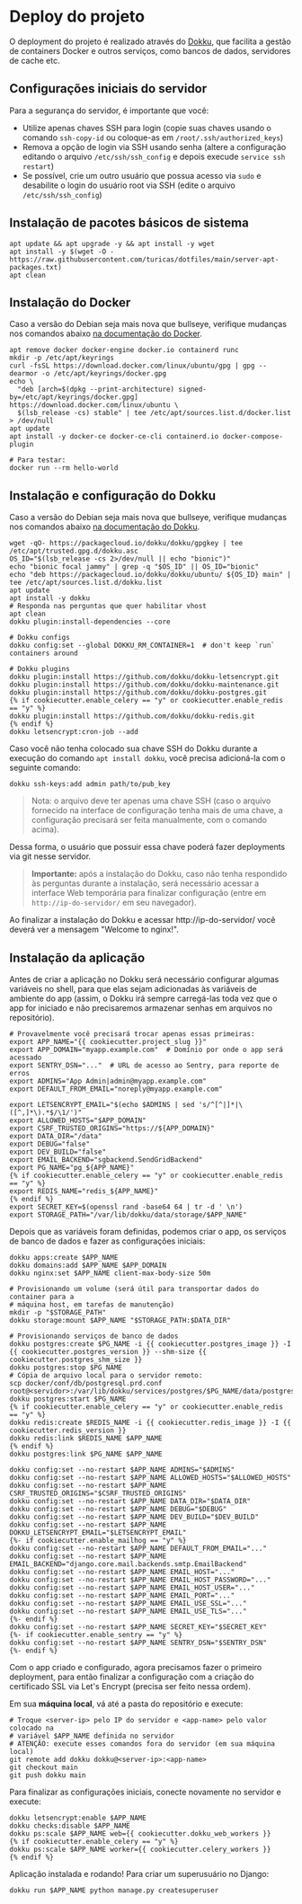 # Deploy do projeto

O deployment do projeto é realizado através do [Dokku](https://dokku.com/), que
facilita a gestão de containers Docker e outros serviços, como bancos de dados,
servidores de cache etc.

## Configurações iniciais do servidor

Para a segurança do servidor, é importante que você:

- Utilize apenas chaves SSH para login (copie suas chaves usando o comando
  `ssh-copy-id` ou coloque-as em `/root/.ssh/authorized_keys`)
- Remova a opção de login via SSH usando senha (altere a configuração editando
  o arquivo `/etc/ssh/ssh_config` e depois execude `service ssh restart`)
- Se possível, crie um outro usuário que possua acesso via `sudo` e desabilite
  o login do usuário root via SSH (edite o arquivo `/etc/ssh/ssh_config`)


## Instalação de pacotes básicos de sistema

```shell
apt update && apt upgrade -y && apt install -y wget
apt install -y $(wget -O - https://raw.githubusercontent.com/turicas/dotfiles/main/server-apt-packages.txt)
apt clean
```


## Instalação do Docker

Caso a versão do Debian seja mais nova que bullseye, verifique mudanças nos
comandos abaixo [na documentação do
Docker](https://docs.docker.com/engine/install/debian/).

```shell
apt remove docker docker-engine docker.io containerd runc
mkdir -p /etc/apt/keyrings
curl -fsSL https://download.docker.com/linux/ubuntu/gpg | gpg --dearmor -o /etc/apt/keyrings/docker.gpg
echo \
  "deb [arch=$(dpkg --print-architecture) signed-by=/etc/apt/keyrings/docker.gpg] https://download.docker.com/linux/ubuntu \
  $(lsb_release -cs) stable" | tee /etc/apt/sources.list.d/docker.list > /dev/null
apt update
apt install -y docker-ce docker-ce-cli containerd.io docker-compose-plugin

# Para testar:
docker run --rm hello-world
```

## Instalação e configuração do Dokku

Caso a versão do Debian seja mais nova que bullseye, verifique mudanças nos
comandos abaixo [na documentação do
Dokku](https://dokku.com/docs/getting-started/install/debian/).

```shell
wget -qO- https://packagecloud.io/dokku/dokku/gpgkey | tee /etc/apt/trusted.gpg.d/dokku.asc
OS_ID="$(lsb_release -cs 2>/dev/null || echo "bionic")"
echo "bionic focal jammy" | grep -q "$OS_ID" || OS_ID="bionic"
echo "deb https://packagecloud.io/dokku/dokku/ubuntu/ ${OS_ID} main" | tee /etc/apt/sources.list.d/dokku.list
apt update
apt install -y dokku
# Responda nas perguntas que quer habilitar vhost
apt clean
dokku plugin:install-dependencies --core

# Dokku configs
dokku config:set --global DOKKU_RM_CONTAINER=1  # don't keep `run` containers around

# Dokku plugins
dokku plugin:install https://github.com/dokku/dokku-letsencrypt.git
dokku plugin:install https://github.com/dokku/dokku-maintenance.git
dokku plugin:install https://github.com/dokku/dokku-postgres.git
{% if cookiecutter.enable_celery == "y" or cookiecutter.enable_redis == "y" %}
dokku plugin:install https://github.com/dokku/dokku-redis.git
{% endif %}
dokku letsencrypt:cron-job --add
```

Caso você não tenha colocado sua chave SSH do Dokku durante a execução do
comando `apt install dokku`, você precisa adicioná-la com o seguinte comando:

```shell
dokku ssh-keys:add admin path/to/pub_key
```

> Nota: o arquivo deve ter apenas uma chave SSH (caso o arquivo fornecido na
> interface de configuração tenha mais de uma chave, a configuração precisará
> ser feita manualmente, com o comando acima).

Dessa forma, o usuário que possuir essa chave poderá fazer deployments via git
nesse servidor.

> **Importante:** após a instalação do Dokku, caso não tenha respondido às
> perguntas durante a instalação, será necessário acessar a interface Web
> temporária para finalizar configuração (entre em `http://ip-do-servidor/` em
> seu navegador).

Ao finalizar a instalação do Dokku e acessar http://ip-do-servidor/ você deverá
ver a mensagem "Welcome to nginx!".


## Instalação da aplicação

Antes de criar a aplicação no Dokku será necessário configurar algumas
variáveis no shell, para que elas sejam adicionadas às variáveis de ambiente do
app (assim, o Dokku irá sempre carregá-las toda vez que o app for iniciado e
não precisaremos armazenar senhas em arquivos no repositório).

```shell
# Provavelmente você precisará trocar apenas essas primeiras:
export APP_NAME="{{ cookiecutter.project_slug }}"
export APP_DOMAIN="myapp.example.com"  # Domínio por onde o app será acessado
export SENTRY_DSN="..."  # URL de acesso ao Sentry, para reporte de erros
export ADMINS="App Admin|admin@myapp.example.com"
export DEFAULT_FROM_EMAIL="noreply@myapp.example.com"

export LETSENCRYPT_EMAIL="$(echo $ADMINS | sed 's/^[^|]*|\([^,]*\).*$/\1/')"
export ALLOWED_HOSTS="$APP_DOMAIN"
export CSRF_TRUSTED_ORIGINS="https://${APP_DOMAIN}"
export DATA_DIR="/data"
export DEBUG="false"
export DEV_BUILD="false"
export EMAIL_BACKEND="sgbackend.SendGridBackend"
export PG_NAME="pg_${APP_NAME}"
{% if cookiecutter.enable_celery == "y" or cookiecutter.enable_redis == "y" %}
export REDIS_NAME="redis_${APP_NAME}"
{% endif %}
export SECRET_KEY=$(openssl rand -base64 64 | tr -d ' \n')
export STORAGE_PATH="/var/lib/dokku/data/storage/$APP_NAME"
```

Depois que as variáveis foram definidas, podemos criar o app, os serviços de
banco de dados e fazer as configurações iniciais:

```shell
dokku apps:create $APP_NAME
dokku domains:add $APP_NAME $APP_DOMAIN
dokku nginx:set $APP_NAME client-max-body-size 50m

# Provisionando um volume (será útil para transportar dados do container para a
# máquina host, em tarefas de manutenção)
mkdir -p "$STORAGE_PATH"
dokku storage:mount $APP_NAME "$STORAGE_PATH:$DATA_DIR"

# Provisionando serviços de banco de dados
dokku postgres:create $PG_NAME -i {{ cookiecutter.postgres_image }} -I {{ cookiecutter.postgres_version }} --shm-size {{ cookiecutter.postgres_shm_size }}
dokku postgres:stop $PG_NAME
# Cópia de arquivo local para o servidor remoto:
scp docker/conf/db/postgresql.prd.conf root@<servidor>:/var/lib/dokku/services/postgres/$PG_NAME/data/postgresql.conf
dokku postgres:start $PG_NAME
{% if cookiecutter.enable_celery == "y" or cookiecutter.enable_redis == "y" %}
dokku redis:create $REDIS_NAME -i {{ cookiecutter.redis_image }} -I {{ cookiecutter.redis_version }}
dokku redis:link $REDIS_NAME $APP_NAME
{% endif %}
dokku postgres:link $PG_NAME $APP_NAME

dokku config:set --no-restart $APP_NAME ADMINS="$ADMINS"
dokku config:set --no-restart $APP_NAME ALLOWED_HOSTS="$ALLOWED_HOSTS"
dokku config:set --no-restart $APP_NAME CSRF_TRUSTED_ORIGINS="$CSRF_TRUSTED_ORIGINS"
dokku config:set --no-restart $APP_NAME DATA_DIR="$DATA_DIR"
dokku config:set --no-restart $APP_NAME DEBUG="$DEBUG"
dokku config:set --no-restart $APP_NAME DEV_BUILD="$DEV_BUILD"
dokku config:set --no-restart $APP_NAME DOKKU_LETSENCRYPT_EMAIL="$LETSENCRYPT_EMAIL"
{%- if cookiecutter.enable_mailhog == "y" %}
dokku config:set --no-restart $APP_NAME DEFAULT_FROM_EMAIL="..."
dokku config:set --no-restart $APP_NAME EMAIL_BACKEND="django.core.mail.backends.smtp.EmailBackend"
dokku config:set --no-restart $APP_NAME EMAIL_HOST="..."
dokku config:set --no-restart $APP_NAME EMAIL_HOST_PASSWORD="..."
dokku config:set --no-restart $APP_NAME EMAIL_HOST_USER="..."
dokku config:set --no-restart $APP_NAME EMAIL_PORT="..."
dokku config:set --no-restart $APP_NAME EMAIL_USE_SSL="..."
dokku config:set --no-restart $APP_NAME EMAIL_USE_TLS="..."
{%- endif %}
dokku config:set --no-restart $APP_NAME SECRET_KEY="$SECRET_KEY"
{%- if cookiecutter.enable_sentry == "y" %}
dokku config:set --no-restart $APP_NAME SENTRY_DSN="$SENTRY_DSN"
{%- endif %}
```

Com o app criado e configurado, agora precisamos fazer o primeiro deployment,
para então finalizar a configuração com a criação do certificado SSL via Let's
Encrypt (precisa ser feito nessa ordem).

Em sua **máquina local**, vá até a pasta do repositório e execute:

```shell
# Troque <server-ip> pelo IP do servidor e <app-name> pelo valor colocado na
# variável $APP_NAME definida no servidor
# ATENÇÃO: execute esses comandos fora do servidor (em sua máquina local)
git remote add dokku dokku@<server-ip>:<app-name>
git checkout main
git push dokku main
```

Para finalizar as configurações iniciais, conecte novamente no servidor e
execute:

```shell
dokku letsencrypt:enable $APP_NAME
dokku checks:disable $APP_NAME
dokku ps:scale $APP_NAME web={{ cookiecutter.dokku_web_workers }}
{% if cookiecutter.enable_celery == "y" %}
dokku ps:scale $APP_NAME worker={{ cookiecutter.celery_workers }}
{% endif %}
```

Aplicação instalada e rodando! Para criar um superusuário no Django:

```shell
dokku run $APP_NAME python manage.py createsuperuser
```
